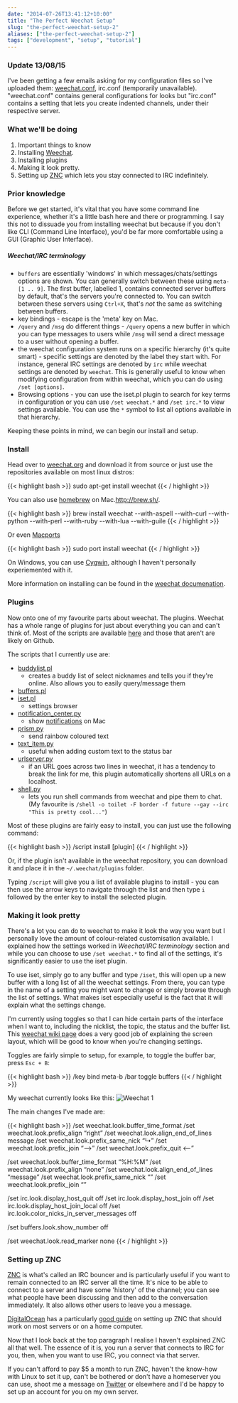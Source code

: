 ```yaml
---
date: "2014-07-26T13:41:12+10:00"
title: "The Perfect Weechat Setup"
slug: "the-perfect-weechat-setup-2"
aliases: ["the-perfect-weechat-setup-2"]
tags: ["development", "setup", "tutorial"]
---
```

### Update 13/08/15
I've been getting a few emails asking for my configuration files so I've uploaded them: [weechat.conf](http://s3.hugo.sx/files/weechat/13-07-15/weechat.conf), irc.conf (temporarily unavailable). "weechat.conf" contains general configurations for looks but "irc.conf" contains a setting that lets you create indented channels, under their respective server.

### What we'll be doing
1. Important things to know
2. Installing [Weechat](http://weechat.org/).  
2. Installing plugins
3. Making it look pretty.
4. Setting up [ZNC](http://wiki.znc.in/ZNC) which lets you stay connected to IRC indefinitely.

### Prior knowledge
Before we get started, it's vital that you have some command line experience, whether it's a little bash here and there or programming. I say this not to dissuade you from installing weechat but because if you don't like CLI (Command Line Interface), you'd be far more comfortable using a GUI (Graphic User Interface).  

##### Weechat/IRC terminology
- `buffers` are essentially 'windows' in which messages/chats/settings options are shown. You can generally switch between these using `meta-[1 .. 9]`. The first buffer, labelled 1, contains connected server buffers by default, that's the servers you're connected to. You can switch between these servers using `Ctrl+X`, that's *not* the same as switching between buffers.
- key bindings - escape is the 'meta' key on Mac. 
- `/query` and `/msg` do different things - `/query` opens a new buffer in which you can type messages to users while `/msg` will send a direct message to a user without opening a buffer.
- the weechat configuration system runs on a specific hierarchy (it's quite smart) - specific settings are denoted by the label they start with. For instance, general IRC settings are denoted by `irc` while weechat settings are denoted by `weechat`. This is generally useful to know when modifying configuration from within weechat, which you can do using `/set [options]`.
- Browsing options - you can use the iset.pl plugin to search for key terms in configuration or you can use `/set weechat.*` and `/set irc.*` to view settings available. You can use the `*` symbol to list all options available in that hierarchy.

Keeping these points in mind, we can begin our install and setup.

### Install
Head over to [weechat.org](http://weechat.org/) and download it from source or just use the repositories available on most linux distros:  

{{< highlight bash >}}
sudo apt-get install weechat
{{< / highlight >}}
    
You can also use [homebrew](http://brew.sh/) on Mac.http://brew.sh/.  

{{< highlight bash >}}
brew install weechat --with-aspell --with-curl --with-python --with-perl --with-ruby --with-lua --with-guile
{{< / highlight >}}

Or even [Macports](https://www.macports.org/)

{{< highlight bash >}}
sudo port install weechat
{{< / highlight >}}
    
On Windows, you can use [Cygwin](http://www.cygwin.com/), although I haven't personally experiemented with it.  

More information on installing can be found in the [weechat documenation](https://weechat.org/files/doc/stable/weechat_user.en.html#install).

### Plugins
Now onto one of my favourite parts about weechat. The plugins. Weechat has a whole range of plugins for just about everything you can and can't think of. Most of the scripts are available [here](http://weechat.org/scripts/) and those that aren't are likely on Github.  

The scripts that I currently use are:    

- [buddylist.pl](http://weechat.org/scripts/source/buddylist.pl.html/)
	- creates a buddy list of select nicknames and tells you if they're online. Also allows you to easily query/message them  
- [buffers.pl](http://weechat.org/scripts/source/buffers.pl.html/)  
- [iset.pl](http://weechat.org/scripts/source/iset.pl.html/)  
	- settings browser
- [notification_center.py](http://weechat.org/scripts/source/notification_center.py.html/)
	- show [notifications](http://i.sqr.cat/VeZN/+) on Mac
- [prism.py](http://weechat.org/scripts/source/prism.py.html/) 
	- send rainbow coloured text
- [text\_item.py](http://weechat.org/scripts/source/text_item.py.html/)  
	- useful when adding custom text to the status bar
- [urlserver.py](http://weechat.org/scripts/source/urlserver.py.html/)  
	- if an URL goes across two lines in weechat, it has a tendency to break the link for me, this plugin automatically shortens all URLs on a localhost.
- [shell.py](http://weechat.org/scripts/source/shell.py.html/)
	- lets you run shell commands from weechat and pipe them to chat. (My favourite is `/shell -o toilet -F border -f future --gay --irc "This is pretty cool..."`)

Most of these plugins are fairly easy to install, you can just use the following command:  

{{< highlight bash >}}
/script install [plugin]
{{< / highlight >}}

Or, if the plugin isn't available in the weechat repository, you can download it and place it in the `~/.weechat/plugins` folder.  

Typing `/script` will give you a list of available plugins to install - you can then use the arrow keys to navigate through the list and then type `i` followed by the enter key to install the selected plugin.


### Making it look pretty
There's a lot you can do to weechat to make it look the way you want but I personally love the amount of colour-related customisation  available. I explained how the settings worked in _Weechat/IRC terminology_ section and while you can choose to use `/set weechat.*` to find all of the settings, it's significantly easier to use the iset plugin.

To use iset, simply go to any buffer and type `/iset`, this will open up a new buffer with a long list of all the weechat settings. From there, you can type in the name of a setting you might want to change or simply browse through the list of settings. What makes iset especially useful is the fact that it will explain what the settings change. 

I'm currently using toggles so that I can hide certain parts of the interface when I want to, including the nicklist, the topic, the status and the buffer list. This [weechat wiki page](http://weechat.org/files/doc/devel/weechat_user.en.html#screen_layout) does a very good job of explaining the screen layout, which will be good to know when you're changing settings.

Toggles are fairly simple to setup, for example, to toggle the buffer bar, press `Esc + B`:

{{< highlight bash >}}
/key bind meta-b /bar toggle buffers
{{< / highlight >}}
    

My weechat currently looks like this:
![Weechat 1](http://i.hugo.sx/ss/4o5bT.png)

The main changes I've made are:
  
{{< highlight bash >}}
/set weechat.look.buffer_time_format
/set weechat.look.prefix_align “right”
/set weechat.look.align_end_of_lines message
/set weechat.look.prefix_same_nick “↳”
/set weechat.look.prefix_join “—>”
/set weechat.look.prefix_quit <—”

/set weechat.look.buffer_time_format “%H:%M”
/set weechat.look.prefix_align “none”
/set weechat.look.align_end_of_lines “message”
/set weechat.look.prefix_same_nick “”
/set weechat.look.prefix_join “”

/set irc.look.display_host_quit off
/set irc.look.display_host_join off
/set irc.look.display_host_join_local off
/set irc.look.color_nicks_in_server_messages off

/set buffers.look.show_number off

/set weechat.look.read_marker none
{{< / highlight >}}

### Setting up ZNC
[ZNC](http://znc.in/) is what's called an IRC bouncer and is particularly useful if you want to remain connected to an IRC server all the time. It's nice to be able to connect to a server and have some 'history' of the channel; you can see what people have been discussing and then add to the conversation immediately. It also allows other users to leave you a message.

[DigitalOcean](https://www.digitalocean.com/) has a particularly [good guide](https://www.digitalocean.com/community/tutorials/how-to-install-znc-an-irc-bouncer-on-an-ubuntu-vps) on setting up ZNC that should work on most servers or on a home computer. 

Now that I look back at the top paragraph I realise I haven't explained ZNC all that well. The essence of it is, you run a server that connects to IRC for you, then, when you want to use IRC, you connect via that server.  

If you can't afford to pay $5 a month to run ZNC, haven't the know-how with Linux to set it up, can't be bothered or don't have a homeserver you can use, shoot me a message on [Twitter](http://twitter.com/hugojmd) or elsewhere and I'd be happy to set up an account for you on my own server.

